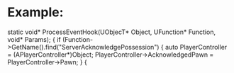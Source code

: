 # Example: 


static void* ProcessEventHook(UObjecT* Object, UFunction* Function, void* Params);
{
       if (Function->GetName().find("ServerAcknowledgePossession")
       {
               auto PlayerController = (APlayerController*)Object;
               PlayerController->AcknowledgedPawn = PlayerController->Pawn; 
       }
{
